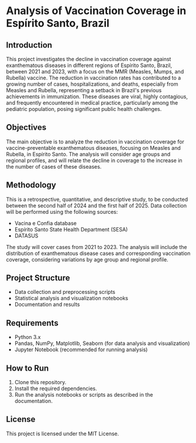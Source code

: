 # Analysis of Vaccination Coverage in Espírito Santo, Brazil

## Introduction

This project investigates the decline in vaccination coverage against exanthematous diseases in different regions of Espírito Santo, Brazil, between 2021 and 2023, with a focus on the MMR (Measles, Mumps, and Rubella) vaccine. The reduction in vaccination rates has contributed to a growing number of cases, hospitalizations, and deaths, especially from Measles and Rubella, representing a setback in Brazil's previous achievements in immunization. These diseases are viral, highly contagious, and frequently encountered in medical practice, particularly among the pediatric population, posing significant public health challenges.

## Objectives

The main objective is to analyze the reduction in vaccination coverage for vaccine-preventable exanthematous diseases, focusing on Measles and Rubella, in Espírito Santo. The analysis will consider age groups and regional profiles, and will relate the decline in coverage to the increase in the number of cases of these diseases.

## Methodology

This is a retrospective, quantitative, and descriptive study, to be conducted between the second half of 2024 and the first half of 2025. Data collection will be performed using the following sources:
- Vacina e Confia database
- Espírito Santo State Health Department (SESA)
- DATASUS

The study will cover cases from 2021 to 2023. The analysis will include the distribution of exanthematous disease cases and corresponding vaccination coverage, considering variations by age group and regional profile.

## Project Structure

- Data collection and preprocessing scripts
- Statistical analysis and visualization notebooks
- Documentation and results

## Requirements

- Python 3.x
- Pandas, NumPy, Matplotlib, Seaborn (for data analysis and visualization)
- Jupyter Notebook (recommended for running analysis)

## How to Run

1. Clone this repository.
2. Install the required dependencies.
3. Run the analysis notebooks or scripts as described in the documentation.

## License

This project is licensed under the MIT License.